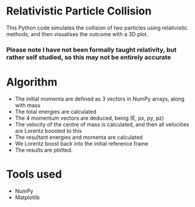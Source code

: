 # Relativistic Particle Collision

This Python code simulates the collision of two particles using relativistic methods, and then visualises the outcome with a 3D plot.
### Please note I have not been formally taught relativity, but rather self studied, so this may not be entirely accurate

# Algorithm 
- The initial momenta are defined as 3 vectors in NumPy arrays, along with mass
- The total energies are calculated
- The 4 momentum vectors are deduced, being (E, px, py, pz)
- The velocity of the centre of mass is calculated, and then all velocities are Lorentz boosted to this
- The resultant energies and momenta are calculated
- We Lorentz boost back into the initial reference frame
- The results are plotted.

# Tools used
- NumPy
- Matplotlib
  

